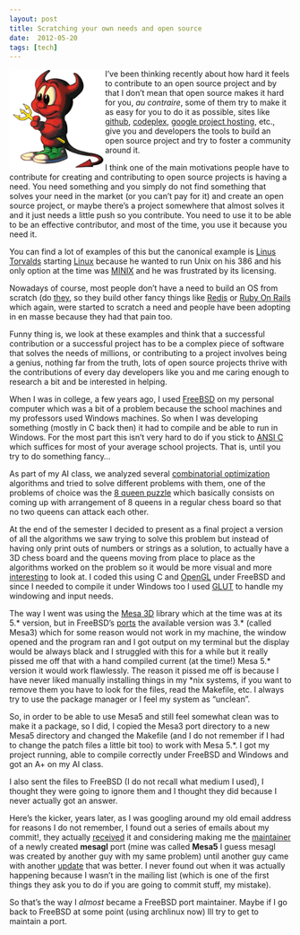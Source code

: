 ```yaml
---
layout: post
title: Scratching your own needs and open source
date:  2012-05-20
tags: [tech]
---
```


<img style="float: left" src="/assets/images/beanie.png" />

I’ve been thinking recently about how hard it feels to contribute to an
open source project and by that I don’t mean that open source makes it
hard for you, *au contraire*, some of them try to make it as easy for
you to do it as possible, sites like [github](http://www.github.com),
[codeplex](http://www.codeplex.com), [google project
hosting](http://code.google.com/hosting/), etc., give you and developers
the tools to build an open source project and try to foster a community
around it.

I think one of the main motivations people have to contribute for
creating and contributing to open source projects is having a need. You
need something and you simply do not find something that solves your
need in the market (or you can’t pay for it) and create an open source
project, or maybe there’s a project somewhere that almost solves it and
it just needs a little push so you contribute. You need to use it to be
able to be an effective contributor, and most of the time, you use it
because you need it.

You can find a lot of examples of this but the canonical example is
[Linus Torvalds](http://en.wikipedia.org/wiki/Linus_Torvalds) starting
[Linux](http://en.wikipedia.org/wiki/Linux) because he wanted to run
Unix on his 386 and his only option at the time was
[MINIX](http://www.minix3.org/) and he was frustrated by its licensing.

Nowadays of course, most people don’t have a need to build an OS from
scratch (do [they](http://www.loper-os.org/?\)), so they build other
fancy things like [Redis](http://redis.io) or [Ruby On
Rails](http://rubyonrails.org/) which again, were started to scratch a
need and people have been adopting in en masse because they had that
pain too.

Funny thing is, we look at these examples and think that a successful
contribution or a successful project has to be a complex piece of
software that solves the needs of millions, or contributing to a project
involves being a genius, nothing far from the truth, lots of open source
projects thrive with the contributions of every day developers like you
and me caring enough to research a bit and be interested in helping.

When I was in college, a few years ago, I used
[FreeBSD](http://www.freebsd.org) on my personal computer which was a
bit of a problem because the school machines and my professors used
Windows machines. So when I was developing something (mostly in C back
then) it had to compile and be able to run in Windows. For the most part
this isn’t very hard to do if you stick to [ANSI
C](http://en.wikipedia.org/wiki/ANSI_C) which suffices for most of your
average school projects. That is, until you try to do something fancy…

As part of my AI class, we analyzed several [combinatorial
optimization](http://en.wikipedia.org/wiki/Combinatorial_optimization)
algorithms and tried to solve different problems with them, one of the
problems of choice was the [8 queen
puzzle](http://en.wikipedia.org/wiki/Eight_queens_puzzle) which
basically consists on coming up with arrangement of 8 queens in a
regular chess board so that no two queens can attack each other.

At the end of the semester I decided to present as a final project a
version of all the algorithms we saw trying to solve this problem but
instead of having only print outs of numbers or strings as a solution,
to actually have a 3D chess board and the queens moving from place to
place as the algorithms worked on the problem so it would be more visual
and more [interesting](http://franciscosoto.net/jsqueens) to look at. I
coded this using C and [OpenGL](http://www.opengl.org/) under FreeBSD
and since I needed to compile it under Windows too I used
[GLUT](http://www.opengl.org/resources/libraries/glut/) to handle my
windowing and input needs.

The way I went was using the [Mesa 3D](http://www.mesa3d.org/) library
which at the time was at its 5.\* version, but in FreeBSD’s
[ports](http://www.freebsd.org/ports/) the available version was 3.\*
(called Mesa3) which for some reason would not work in my machine, the
window opened and the program ran and I got output on my terminal but
the display would be always black and I struggled with this for a while
but it really pissed me off that with a hand compiled current (at the
time\!) Mesa 5.\* version it would work flawlessly.
The reason it pissed me off is because I have never liked manually
installing things in my \*nix systems, if you want to remove them you
have to look for the files, read the Makefile, etc. I always try to use
the package manager or I feel my system as “unclean”.

So, in order to be able to use Mesa5 and still feel somewhat clean was
to make it a package, so I did, I copied the Mesa3 port directory to a
new Mesa5 directory and changed the Makefile (and I do not remember if I
had to change the patch files a little bit too) to work with Mesa 5.\*.
I got my project running, able to compile correctly under FreeBSD and
Windows and got an A+ on my AI class.

I also sent the files to FreeBSD (I do not recall what medium I used), I
thought they were going to ignore them and I thought they did because I
never actually got an answer.

Here’s the kicker, years later, as I was googling around my old email
address for reasons I do not remember, I found out a series of emails
about my commit\!, they actually
[received](http://lists.freebsd.org/pipermail/cvs-ports/2003-October/014219.html)
it and considering making me the
[maintainer](http://lists.freebsd.org/pipermail/cvs-ports/2003-October/014238.html)
of a newly created **mesagl** port (mine was called **Mesa5** I guess
mesagl was created by another guy with my same problem) until another
guy came with another
[update](http://lists.freebsd.org/pipermail/cvs-ports/2003-October/014242.html)
that was better. I never found out when it was actually happening
because I wasn’t in the mailing list (which is one of the first things
they ask you to do if you are going to commit stuff, my mistake).

So that’s the way I *almost* became a FreeBSD port maintainer. Maybe if
I go back to FreeBSD at some point (using archlinux now) Ill try to get
to maintain a port.
